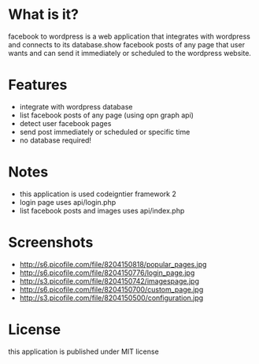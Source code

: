 # What is it?
facebook to wordpress is a web application that integrates with wordpress and connects to its database.show facebook posts of any page that user wants and can send it immediately or scheduled to the wordpress website.

# Features
* integrate with wordpress database
* list facebook posts of any page (using opn graph api)
* detect user facebook pages
* send post immediately or scheduled or specific time
* no database required!

# Notes
* this application is used codeigntier framework 2
* login page uses api/login.php 
* list facebook posts and images uses api/index.php

# Screenshots
* http://s6.picofile.com/file/8204150818/popular_pages.jpg
* http://s6.picofile.com/file/8204150776/login_page.jpg
* http://s3.picofile.com/file/8204150742/imagespage.jpg
* http://s6.picofile.com/file/8204150700/custom_page.jpg
* http://s3.picofile.com/file/8204150500/configuration.jpg

# License
this application is published under MIT license
